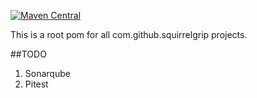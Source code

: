 [![Maven Central](https://maven-badges.herokuapp.com/maven-central/com.github.squirrelgrip/root/badge.svg)](https://maven-badges.herokuapp.com/maven-central/com.github.squirrelgrip/root)

This is a root pom for all com.github.squirrelgrip projects.

##TODO
1. Sonarqube
2. Pitest
